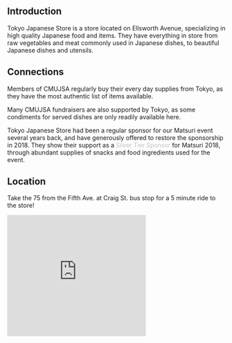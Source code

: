 ## Introduction

Tokyo Japanese Store is a store located on Ellsworth Avenue, specializing in high quality Japanese food and items.
They have everything in store from raw vegetables and meat commonly used in Japanese dishes, to beautiful Japanese dishes and utensils.

## Connections

Members of CMUJSA regularly buy their every day supplies from Tokyo,
as they have the most authentic list of items available.

Many CMUJSA fundraisers are also supported by Tokyo, as some condiments for served dishes are only readily available here.

Tokyo Japanese Store had been a regular sponsor for our Matsuri event several years back, 
and have generously offered to restore the sponsorship in 2018.
They show their support as a <font color="Silver">Silver Tier Sponsor</font> for Matsuri 2018,
through abundant supplies of snacks and food ingredients used for the event.

## Location

Take the 75 from the Fifth Ave. at Craig St. bus stop for a 5 minute ride to the store!

<iframe src="https://www.google.com/maps/embed?pb=!1m18!1m12!1m3!1d3035.7968732291406!2d-79.93147458451666!3d40.45763257936048!2m3!1f0!2f0!3f0!3m2!1i1024!2i768!4f13.1!3m3!1m2!1s0x8834f20d40efc5d1%3A0x71ca4e9beb54e6c5!2sTokyo+Japanese+Food+Store!5e0!3m2!1sja!2sus!4v1522685276037" width="320" height="280" frameborder="0" style="border:0" allowfullscreen></iframe>
